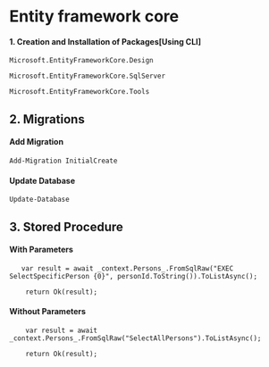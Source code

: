
# Entity framework core
 


#### 1. Creation and Installation of Packages[Using CLI]
```
Microsoft.EntityFrameworkCore.Design

Microsoft.EntityFrameworkCore.SqlServer

Microsoft.EntityFrameworkCore.Tools
```




## 2. Migrations

#### Add Migration
```
Add-Migration InitialCreate

```

#### Update Database
```
Update-Database
```

## 3. Stored Procedure

#### With Parameters
```
   var result = await _context.Persons_.FromSqlRaw("EXEC SelectSpecificPerson {0}", personId.ToString()).ToListAsync();
             
    return Ok(result);
```

#### Without Parameters
```
    var result = await _context.Persons_.FromSqlRaw("SelectAllPersons").ToListAsync();

    return Ok(result);
```



